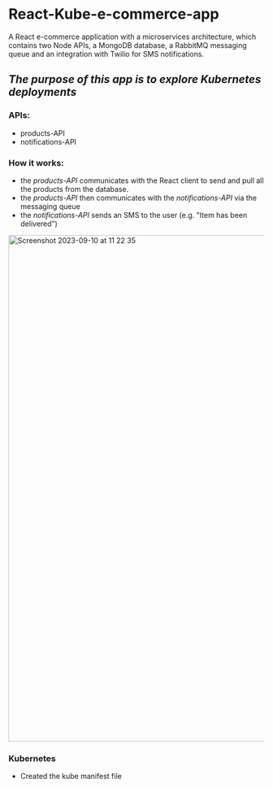 # React-Kube-e-commerce-app
A React e-commerce application with a microservices architecture, which contains two Node APIs, a MongoDB database, a RabbitMQ messaging queue and an integration with Twilio for SMS notifications. 

## _The purpose of this app is to explore Kubernetes deployments_

### APIs:
- products-API
- notifications-API

### How it works:
- the _products-API_ communicates with the React client to send and pull all the products from the database.
- the _products-API_ then communicates with the _notifications-API_ via the messaging queue
- the _notifications-API_ sends an SMS to the user (e.g. "Item has been delivered")


<img width="997" alt="Screenshot 2023-09-10 at 11 22 35" src="https://github.com/VladC24/React-Kube-e-commerce-app/assets/36422289/304807f2-2cac-400d-a897-54b82ff7b8b1">

### Kubernetes
- Created the kube manifest file

